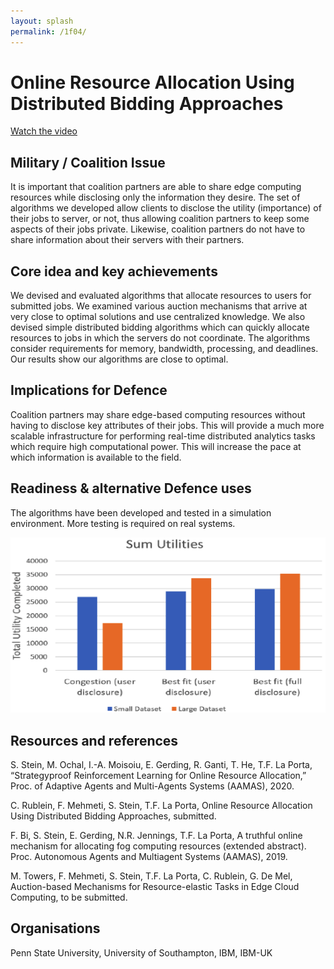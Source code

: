 ```yaml
---
layout: splash
permalink: /1f04/
---
```


# Online Resource Allocation Using Distributed Bidding Approaches 

[Watch the video](https://ibm.box.com/s/n4e1jo6vbo6x3821jfuvrv8v8dntsotk)

## Military / Coalition Issue
It is important that coalition partners are able to share edge computing resources while disclosing only the information they desire.  The set of algorithms we developed allow clients to disclose the utility (importance) of their jobs to server, or not, thus allowing coalition partners to keep some aspects of their jobs private.  Likewise, coalition partners do not have to share information about their servers with their partners.

## Core idea and key achievements
We devised and evaluated algorithms that allocate resources to users for submitted jobs. We examined various auction mechanisms that arrive at very close to optimal solutions and use centralized knowledge.  We also devised simple distributed bidding algorithms which can quickly allocate resources to jobs in which the servers do not coordinate.  The algorithms consider requirements for memory, bandwidth, processing, and deadlines.  Our results show our algorithms are close to optimal.

## Implications for Defence
Coalition partners may share edge-based computing resources without having to disclose key attributes of their jobs.  This will provide a much more scalable infrastructure for performing real-time distributed analytics tasks which require high computational power.  This will increase the pace at which information is available to the field.

## Readiness & alternative Defence uses
The algorithms have been developed and tested in a simulation environment.  More testing is required on real systems.

![image info](/dais/achievements/images/1f04-fig1.png)

## Resources and references
S. Stein, M. Ochal, I.-A. Moisoiu, E. Gerding, R. Ganti, T. He, T.F. La Porta, “Strategyproof Reinforcement Learning for Online Resource Allocation,” Proc. of Adaptive Agents and Multi-Agents Systems (AAMAS), 2020.

C. Rublein, F. Mehmeti, S. Stein, T.F. La Porta, Online Resource Allocation Using Distributed Bidding Approaches, submitted.

F. Bi, S. Stein, E. Gerding, N.R. Jennings, T.F. La Porta, A truthful online mechanism for allocating fog computing resources (extended abstract). Proc. Autonomous Agents and Multiagent Systems (AAMAS), 2019.
 
M. Towers, F. Mehmeti, S. Stein, T.F. La Porta, C. Rublein, G. De Mel, Auction-based Mechanisms for Resource-elastic Tasks in Edge Cloud Computing, to be submitted.


## Organisations
Penn State University, University of Southampton, IBM, IBM-UK 
